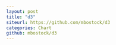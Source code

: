 ```yaml
---
layout: post
title: "d3"
siteurl: https://github.com/mbostock/d3
categories: Chart
github: mbostock/d3
---
```

